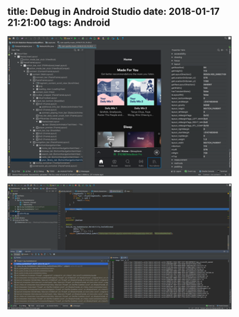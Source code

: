 title: Debug in Android Studio
date: 2018-01-17 21:21:00
tags: Android
---

![image](/assets/blogImg/2018-01-17-01.png "Layout Inspector")

<!-- more -->

![image](/assets/blogImg/2018-01-17-02.png "LLDB Debug")